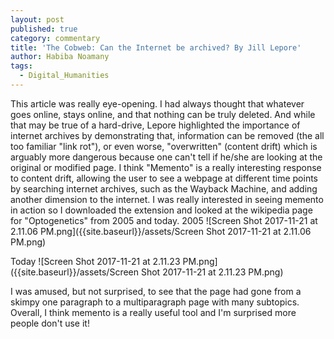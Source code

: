 ```yaml
---
layout: post
published: true
category: commentary
title: 'The Cobweb: Can the Internet be archived? By Jill Lepore'
author: Habiba Noamany
tags:
  - Digital_Humanities
---
```

This article was really eye-opening. I had always thought that whatever goes online, stays online, and that nothing can be truly deleted. And while that may be true of a hard-drive, Lepore  highlighted the importance of internet archives by demonstrating that, information can be removed (the all too familiar "link rot"), or even worse, "overwritten" (content drift) which is arguably more dangerous because one can't tell if he/she are looking at the original or modified page. I think "Memento" is a really interesting response to content drift, allowing the user to see a webpage at different time points by searching internet archives, such as the Wayback Machine, and adding another dimension to the internet. I was really interested in seeing memento in action so I downloaded the extension and looked at the wikipedia page for "Optogenetics" from 2005 and today. 
2005
![Screen Shot 2017-11-21 at 2.11.06 PM.png]({{site.baseurl}}/assets/Screen Shot 2017-11-21 at 2.11.06 PM.png)

Today
![Screen Shot 2017-11-21 at 2.11.23 PM.png]({{site.baseurl}}/assets/Screen Shot 2017-11-21 at 2.11.23 PM.png)

I was amused, but not surprised, to see that the page had gone from a skimpy one paragraph to a multiparagraph page with many subtopics.
Overall, I think memento is a really useful tool and I'm surprised more people don't use it!

